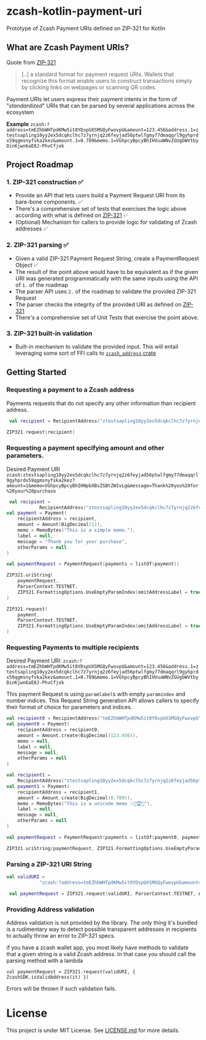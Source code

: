 # zcash-kotlin-payment-uri
Prototype of Zcash Payment URIs defined on ZIP-321 for Kotlin


## What are Zcash Payment URIs?

Quote from [ZIP-321](https://zips.z.cash/zip-0321)
> [..] a standard format for payment request URIs. Wallets that recognize this format enable users to construct transactions simply by clicking links on webpages or scanning QR codes.

Payment URIs let users express their payment intents in the form of "_standardized_" URIs that
can be parsed by several applications across the ecosystem


**Example**
`zcash:?address=tmEZhbWHTpdKMw5it8YDspUXSMGQyFwovpU&amount=123.456&address.1=ztestsapling10yy2ex5dcqkclhc7z7yrnjq2z6feyjad56ptwlfgmy77dmaqqrl9gyhprdx59qgmsnyfska2kez&amount.1=0.789&memo.1=VGhpcyBpcyBhIHVuaWNvZGUgbWVtbyDinKjwn6aE8J-PhvCfjok`

## Project Roadmap

### 1. ZIP-321 construction ✅

- Provide an API that lets users build a Payment Request URI from its bare-bone components. ✅
- There's a comprehensive set of tests that exercises the logic above according with what is defined on [ZIP-321](https://zips.z.cash/zip-0321) ✅
- (Optional) Mechanism for callers to provide logic for validating of Zcash addresses ✅

### 2. ZIP-321 parsing ✅
- Given a valid ZIP-321 Payment Request String, create a PaymentRequest Object ✅
- The result of the point above would have to be equivalent as if the given URI was generated programmatically with the same inputs using the API of `1.` of the roadmap
- The parser API uses `2.` of the roadmap to validate the provided ZIP-321 Request
- The parser checks the integrity of the provided URI as defined on [ZIP-321](https://zips.z.cash/zip-0321)
- There's a comprehensive set of Unit Tests that exercise the point above.

### 3. ZIP-321 built-in validation
- Built-in mechanism to validate the provided input. This will entail leveraging some sort of FFI calls to [`zcash_address` crate](https://crates.io/crates/zcash_address/0.1.0)

## Getting Started

### Requesting a payment to a Zcash address
Payments requests that do not specify any other information than recipient address.

````kotlin
 val recipient = RecipientAddress("ztestsapling10yy2ex5dcqkclhc7z7yrnjq2z6feyjad56ptwlfgmy77dmaqqrl9gyhprdx59qgmsnyfska2kez", ParserContext.TESTNET)
        
ZIP321.request(recipient)
````

### Requesting a payment specifying amount and other parameters.
Desired Payment URI
`zcash:ztestsapling10yy2ex5dcqkclhc7z7yrnjq2z6feyjad56ptwlfgmy77dmaqqrl9gyhprdx59qgmsnyfska2kez?amount=1&memo=VGhpcyBpcyBhIHNpbXBsZSBtZW1vLg&message=Thank%20you%20for%20your%20purchase`

````Kotlin
 val recipient =
            RecipientAddress("ztestsapling10yy2ex5dcqkclhc7z7yrnjq2z6feyjad56ptwlfgmy77dmaqqrl9gyhprdx59qgmsnyfska2kez", ParserContext.TESTNET)
val payment = Payment(
    recipientAddress = recipient,
    amount = Amount(BigDecimal(1)),
    memo = MemoBytes("This is a simple memo."),
    label = null,
    message = "Thank you for your purchase",
    otherParams = null
)

val paymentRequest = PaymentRequest(payments = listOf(payment))

ZIP321.uriString(
    paymentRequest,
    ParserContext.TESTNET,
    ZIP321.FormattingOptions.UseEmptyParamIndex(omitAddressLabel = true)
)

ZIP321.request(
    payment,
    ParserContext.TESTNET,
    ZIP321.FormattingOptions.UseEmptyParamIndex(omitAddressLabel = true)
) 
````


### Requesting Payments to multiple recipients
Desired Payment URI:
`zcash:?address=tmEZhbWHTpdKMw5it8YDspUXSMGQyFwovpU&amount=123.456&address.1=ztestsapling10yy2ex5dcqkclhc7z7yrnjq2z6feyjad56ptwlfgmy77dmaqqrl9gyhprdx59qgmsnyfska2kez&amount.1=0.789&memo.1=VGhpcyBpcyBhIHVuaWNvZGUgbWVtbyDinKjwn6aE8J-PhvCfjok`

This payment Request is using `paramlabel`s with empty `paramindex` and number indices. This Request String generation API allows callers to specify their format of choice for parameters and indices.

````kotlin
val recipient0 = RecipientAddress("tmEZhbWHTpdKMw5it8YDspUXSMGQyFwovpU", ParserContext.TESTNET)
val payment0 = Payment(
    recipientAddress = recipient0,
    amount = Amount.create(BigDecimal(123.456)),
    memo = null,
    label = null,
    message = null,
    otherParams = null
)

val recipient1 =
    RecipientAddress("ztestsapling10yy2ex5dcqkclhc7z7yrnjq2z6feyjad56ptwlfgmy77dmaqqrl9gyhprdx59qgmsnyfska2kez", ParserContext.TESTNET)
val payment1 = Payment(
    recipientAddress = recipient1,
    amount = Amount.create(BigDecimal(0.789)),
    memo = MemoBytes("This is a unicode memo ✨🦄🏆🎉"),
    label = null,
    message = null,
    otherParams = null
)

val paymentRequest = PaymentRequest(payments = listOf(payment0, payment1))

ZIP321.uriString(paymentRequest, ZIP321.FormattingOptions.UseEmptyParamIndex(omitAddressLabel = false))
````

### Parsing a ZIP-321 URI String 

```Kotlin
val validURI =
            "zcash:?address=tmEZhbWHTpdKMw5it8YDspUXSMGQyFwovpU&amount=123.456&address.1=ztestsapling10yy2ex5dcqkclhc7z7yrnjq2z6feyjad56ptwlfgmy77dmaqqrl9gyhprdx59qgmsnyfska2kez&amount.1=0.789&memo.1=VGhpcyBpcyBhIHVuaWNvZGUgbWVtbyDinKjwn6aE8J-PhvCfjok"

 val paymentRequest = ZIP321.request(validURI, ParserContext.TESTNET, null)
```

### Providing Address validation

Address validation is not provided by the library. The only thing it's bundled is a rudimentary way to
detect possible transparent addresses in recipients to actually throw an error to ZIP-321 specs.

if you have a zcash wallet app, you most likely have methods to validate that a given string is a 
valid Zcash address. In that case you should call the parsing method with a lambda 

```
val paymentRequest = ZIP321.request(validURI, { ZcashSDK.isValidAddress(it) })
```

Errors will be thrown if such validation fails.

# License
This project is under MIT License. See [LICENSE.md](LICENSE.md) for more details.
